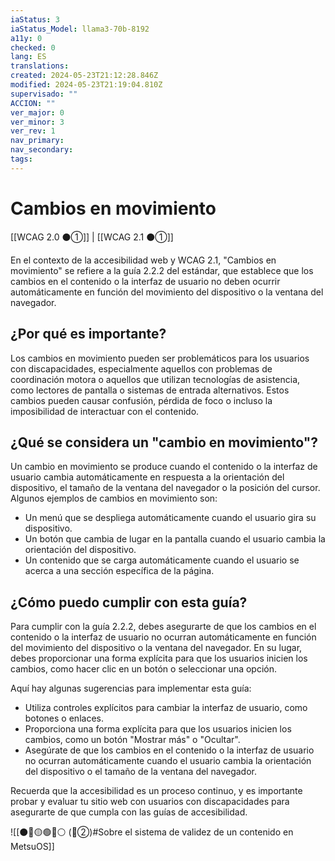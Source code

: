 ```yaml
---
iaStatus: 3
iaStatus_Model: llama3-70b-8192
a11y: 0
checked: 0
lang: ES
translations: 
created: 2024-05-23T21:12:28.846Z
modified: 2024-05-23T21:19:04.810Z
supervisado: ""
ACCION: ""
ver_major: 0
ver_minor: 3
ver_rev: 1
nav_primary: 
nav_secondary: 
tags:
---
```

# Cambios en movimiento


[[WCAG 2.0 ⚫①]] | [[WCAG 2.1 ⚫①]]


En el contexto de la accesibilidad web y WCAG 2.1, "Cambios en movimiento" se refiere a la guía 2.2.2 del estándar, que establece que los cambios en el contenido o la interfaz de usuario no deben ocurrir automáticamente en función del movimiento del dispositivo o la ventana del navegador.

## ¿Por qué es importante?

Los cambios en movimiento pueden ser problemáticos para los usuarios con discapacidades, especialmente aquellos con problemas de coordinación motora o aquellos que utilizan tecnologías de asistencia, como lectores de pantalla o sistemas de entrada alternativos. Estos cambios pueden causar confusión, pérdida de foco o incluso la imposibilidad de interactuar con el contenido.

## ¿Qué se considera un "cambio en movimiento"?

Un cambio en movimiento se produce cuando el contenido o la interfaz de usuario cambia automáticamente en respuesta a la orientación del dispositivo, el tamaño de la ventana del navegador o la posición del cursor. Algunos ejemplos de cambios en movimiento son:

* Un menú que se despliega automáticamente cuando el usuario gira su dispositivo.
* Un botón que cambia de lugar en la pantalla cuando el usuario cambia la orientación del dispositivo.
* Un contenido que se carga automáticamente cuando el usuario se acerca a una sección específica de la página.

## ¿Cómo puedo cumplir con esta guía?

Para cumplir con la guía 2.2.2, debes asegurarte de que los cambios en el contenido o la interfaz de usuario no ocurran automáticamente en función del movimiento del dispositivo o la ventana del navegador. En su lugar, debes proporcionar una forma explícita para que los usuarios inicien los cambios, como hacer clic en un botón o seleccionar una opción.

Aquí hay algunas sugerencias para implementar esta guía:

* Utiliza controles explícitos para cambiar la interfaz de usuario, como botones o enlaces.
* Proporciona una forma explícita para que los usuarios inicien los cambios, como un botón "Mostrar más" o "Ocultar".
* Asegúrate de que los cambios en el contenido o la interfaz de usuario no ocurran automáticamente cuando el usuario cambia la orientación del dispositivo o el tamaño de la ventana del navegador.

Recuerda que la accesibilidad es un proceso continuo, y es importante probar y evaluar tu sitio web con usuarios con discapacidades para asegurarte de que cumpla con las guías de accesibilidad.

![[⚫🔴🟡🟢🔵⚪ (🔴②)#Sobre el sistema de validez de un contenido en MetsuOS]]